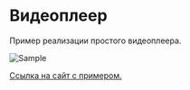 # Видеоплеер

Пример реализации простого видеоплеера.  

![Sample](https://dvmn.org/media/21.png)

[Ссылка на сайт с примером.](https://b10t.github.io/player-layout/)  
